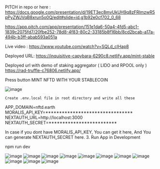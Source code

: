 PITCH in repo or here :  
https://docs.google.com/presentation/d/19ET3ec8mvUkUH9q8zFRlmzwR5pPyZWJVqB8xrun5o0Q/edit#slide=id.g1b92e0cf702_0_68

https://app.pitch.com/app/presentation/151e1da6-50a4-4fd5-abc1-1839c2075fd7/20fbe252-78d8-4f83-80c2-33185b8f16bb/8cd2bcab-a17a-494b-b3ff-abab593a051a

Live video :  https://www.youtube.com/watch?v=SQLd_cIHap8

Deployed URL: https://inquisitive-capybara-6290c8.netlify.app/mint-stable

Deployed url with demo of staking aggregator ( LIDO and RPOOL only ) https://rad-truffle-c76806.netlify.app/

Press button MINT NFTD WITH YOUR STABLECOIN 

![image](https://user-images.githubusercontent.com/109898672/207419470-9810cfe9-c5f3-44be-a0d5-62ebb9ca008c.png)


    Create .env.local file in root directory and write all these

APP_DOMAIN=nftd.earth MORALIS_API_KEY=******************************** NEXTAUTH_URL=http://localhost:3000 NEXTAUTH_SECRET=*************************

In case if you dont have MORALIS_API_KEY, You can get it here, And You can generate NEXTAUTH_SECRET here. 3. Run App in Development

npm run dev

![image](https://user-images.githubusercontent.com/109898672/207598100-5a957b33-4609-4177-8b40-6038972f1a51.png)
![image](https://user-images.githubusercontent.com/109898672/207598223-80979be3-181f-467f-87d4-8de06e3eb64f.png)
![image](https://user-images.githubusercontent.com/109898672/207598265-8f884ab0-2089-4970-b4dc-5fffc31cda88.png)
![image](https://user-images.githubusercontent.com/109898672/207598302-292f39df-f0f6-4402-b977-202ddfb7f098.png)
![image](https://user-images.githubusercontent.com/109898672/207598377-e372fbe5-3a84-4ab4-bcf4-04d0ea848aa4.png)
![image](https://user-images.githubusercontent.com/109898672/207598429-aa38331c-1ce2-41b6-9069-dec4ee832972.png)
![image](https://user-images.githubusercontent.com/109898672/207598495-0c924970-80f3-4f9c-b649-c27bc92e4fa5.png)
![image](https://user-images.githubusercontent.com/109898672/207598530-0b55c32d-16d3-4710-92c7-ef62c1ac4f19.png)
![image](https://user-images.githubusercontent.com/109898672/207598578-aa1abe26-31b0-45b7-ac01-c84852cfbf45.png)
![image](https://user-images.githubusercontent.com/109898672/207598604-23e53cc0-f4c4-4974-a36b-da6f5cb88e37.png)
![image](https://user-images.githubusercontent.com/109898672/207598661-12cb1ab3-3084-4217-8952-ed4ef524865c.png)



